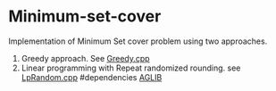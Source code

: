 # Minimum-set-cover
Implementation of Minimum Set cover problem using two approaches.
1. Greedy approach. See [Greedy.cpp](https://github.com/dhavalraj007/Minimum-set-cover/blob/master/LP_test/Greedy.cpp)
2. Linear programming with Repeat randomized rounding. see [LpRandom.cpp](https://github.com/dhavalraj007/Minimum-set-cover/blob/master/LP_test/LpRandom.cpp)
#dependencies
[AGLIB](https://www.alglib.net/download.php#cpp)
